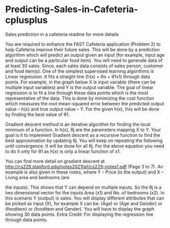 # Predicting-Sales-in-Cafeteria-cplusplus
Sales prediction in a cafeteria readme for more details

You are required to enhance the FAST Cafeteria application (Problem 2) to help Cafeteria improve their future sales. 
This will be done by a prediction algorithm which will predict an output
given an input (for example, input age and output can be a particular food item). You will need to generate data of at
least 30 sales. Since, each sales data consists of sales person, customer and food item(s).
One of the simplest supervised learning algorithms is Linear regression. It fits a straight line (h(x) = θo + θ1x1) through
data points. For example, in the graph below X is input variable (there can be multiple input variables) and Y is the
output variable. The goal of linear regression is to fit a line through these data points which is the most representative
of the data. This is done by minimizing the cost function which measures the root mean-squared error between the
predicted output value – h(x) and true output value – Y. For the given h(x), this will be done by finding the best value
of θ1.

Gradient descent method is an iterative algorithm for finding the local minimum of a function. In h(x), θj are the
parameters mapping X to Y. Your goal is it to implement Gradient descent as a recursive function to find the best
approximation by updating θj. You will keep on repeating the following until convergence. It will be done for all θj. For
the above equation you need to do it only for θ1 as h(x) is only a linear function of x1.

You can find more detail on gradient descent at http://cs229.stanford.edu/notes2021fall/cs229-notes1.pdf (Page 3
to 7). An example is also given in these notes, where Y – Price (is the output) and X – Living area and bedrooms (are

the inputs). This shows that Y can depend on multiple inputs. So the θj is a two dimensional vector for the inputs Area
(x1) and No. of bedrooms (x2).
In this scenario Y (output) is sales. You will display different attributes that can be picked as input (X), for example X
can be: (Age) or (Age and Gender) or (fooditem) or (fooditem and Gender). You will have to display the graph
showing 30 data points.
Extra Credit: For displaying the regression line through data points.
